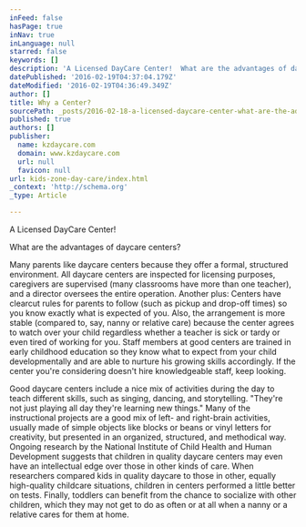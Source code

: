```yaml
---
inFeed: false
hasPage: true
inNav: true
inLanguage: null
starred: false
keywords: []
description: 'A Licensed DayCare Center!  What are the advantages of daycare centers?  Many parents like daycare centers because they offer a formal, structured environment. '
datePublished: '2016-02-19T04:37:04.179Z'
dateModified: '2016-02-19T04:36:49.349Z'
author: []
title: Why a Center?
sourcePath: _posts/2016-02-18-a-licensed-daycare-center-what-are-the-advantages-of-dayca.md
published: true
authors: []
publisher:
  name: kzdaycare.com
  domain: www.kzdaycare.com
  url: null
  favicon: null
url: kids-zone-day-care/index.html
_context: 'http://schema.org'
_type: Article

---
```

A Licensed DayCare Center! 

What are the advantages of daycare centers? 

Many parents like daycare centers because they offer a formal, structured environment. All daycare centers are inspected for licensing purposes, caregivers are supervised (many classrooms have more than one teacher), and a director oversees the entire operation. Another plus: Centers have clearcut rules for parents to follow (such as pickup and drop-off times) so you know exactly what is expected of you. Also, the arrangement is more stable (compared to, say, nanny or relative care) because the center agrees to watch over your child regardless whether a teacher is sick or tardy or even tired of working for you. Staff members at good centers are trained in early childhood education so they know what to expect from your child developmentally and are able to nurture his growing skills accordingly. If the center you're considering doesn't hire knowledgeable staff, keep looking.

Good daycare centers include a nice mix of activities during the day to teach different skills, such as singing, dancing, and storytelling. "They're not just playing all day they're learning new things." Many of the instructional projects are a good mix of left- and right-brain activities, usually made of simple objects like blocks or beans or vinyl letters for creativity, but presented in an organized, structured, and methodical way. Ongoing research by the National Institute of Child Health and Human Development suggests that children in quality daycare centers may even have an intellectual edge over those in other kinds of care. When researchers compared kids in quality daycare to those in other, equally high-quality childcare situations, children in centers performed a little better on tests. Finally, toddlers can benefit from the chance to socialize with other children, which they may not get to do as often or at all when a nanny or a relative cares for them at home.